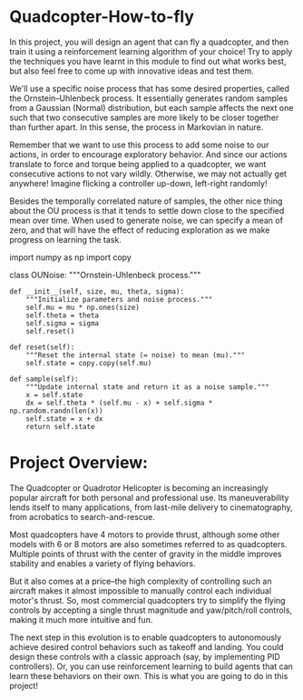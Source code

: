 # Quadcopter-How-to-fly

In this project, you will design an agent that can fly a quadcopter, and then train it using a reinforcement learning algorithm of your choice! 
Try to apply the techniques you have learnt in this module to find out what works best, but also feel free to come up with innovative ideas and test them.

We'll use a specific noise process that has some desired properties, called the Ornstein–Uhlenbeck process. 
It essentially generates random samples from a Gaussian (Normal) distribution, but each sample affects the next one such that two consecutive samples 
are more likely to be closer together than further apart. 
In this sense, the process in Markovian in nature.

Remember that we want to use this process to add some noise to our actions, in order to encourage exploratory behavior. And since our actions translate to force and 
torque being applied to a quadcopter, we want consecutive actions to not vary wildly. Otherwise, we may not actually get anywhere! Imagine flicking a controller up-down, 
left-right randomly!

Besides the temporally correlated nature of samples, the other nice thing about the OU process is that it tends to settle down close to the specified mean over time. 
When used to generate noise, we can specify a mean of zero, and that will have the effect of reducing exploration as we make progress on learning the task.

import numpy as np
import copy

class OUNoise:
    """Ornstein-Uhlenbeck process."""

    def __init__(self, size, mu, theta, sigma):
        """Initialize parameters and noise process."""
        self.mu = mu * np.ones(size)
        self.theta = theta
        self.sigma = sigma
        self.reset()

    def reset(self):
        """Reset the internal state (= noise) to mean (mu)."""
        self.state = copy.copy(self.mu)

    def sample(self):
        """Update internal state and return it as a noise sample."""
        x = self.state
        dx = self.theta * (self.mu - x) + self.sigma * np.random.randn(len(x))
        self.state = x + dx
        return self.state
        
 
 
# Project Overview:
The Quadcopter or Quadrotor Helicopter is becoming an increasingly popular aircraft for both personal and professional use. 
Its maneuverability lends itself to many applications, from last-mile delivery to cinematography, from acrobatics to search-and-rescue.

Most quadcopters have 4 motors to provide thrust, although some other models with 6 or 8 motors are also sometimes referred to as quadcopters. 
Multiple points of thrust with the center of gravity in the middle improves stability and enables a variety of flying behaviors.

But it also comes at a price–the high complexity of controlling such an aircraft makes it almost impossible to manually control each individual motor's thrust. 
So, most commercial quadcopters try to simplify the flying controls by accepting a single thrust magnitude and yaw/pitch/roll controls, making it much more intuitive and fun.

The next step in this evolution is to enable quadcopters to autonomously achieve desired control behaviors such as takeoff and landing. You could design these controls with a classic approach (say, by implementing PID controllers). Or, you can use reinforcement learning to build agents that can learn these behaviors on their own. 
This is what you are going to do in this project!

